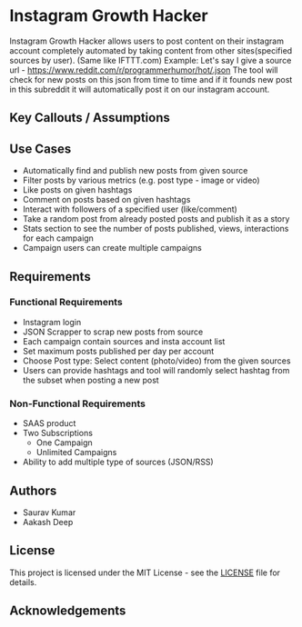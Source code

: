 # Instagram Growth Hacker

Instagram Growth Hacker allows users to post content on their instagram account completely automated by taking content from other sites(specified sources by user). (Same like IFTTT.com) Example: Let's say I give a source url - https://www.reddit.com/r/programmerhumor/hot/.json The tool will check for new posts on this json from time to time and if it founds new post in this subreddit it will automatically post it on our instagram account.

## Key Callouts / Assumptions


## Use Cases

- Automatically find and publish new posts from given source
- Filter posts by various metrics (e.g. post type - image or video)
- Like posts on given hashtags
- Comment on posts based on given hashtags
- Interact with followers of a specified user (like/comment)
- Take a random post from already posted posts and publish it as a story
- Stats section to see the number of posts published, views, interactions for each campaign
- Campaign users can create multiple campaigns

## Requirements

### Functional Requirements

- Instagram login
- JSON Scrapper to scrap new posts from source
- Each campaign contain sources and insta account list
- Set maximum posts published per day per account
- Choose Post type: Select content (photo/video) from the given sources
- Users can provide hashtags and tool will randomly select hashtag from the subset when posting a new post


### Non-Functional Requirements

- SAAS product
- Two Subscriptions
    - One Campaign
    - Unlimited Campaigns
- Ability to add multiple type of sources (JSON/RSS)

## Authors

- Saurav Kumar
- Aakash Deep

## License

This project is licensed under the MIT License - see the [LICENSE](LICENSE) file for details.

## Acknowledgements